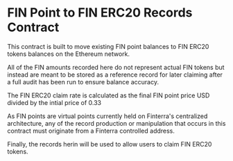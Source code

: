 # FIN Point to FIN ERC20 Records Contract

This contract is built to move existing FIN point balances to FIN ERC20 tokens balances on the Ethereum network.

All of the FIN amounts recorded here do not represent actual FIN tokens but instead are meant to be stored as a reference record for later claiming after a full audit has been run to ensure balance accuracy.

The FIN ERC20 claim rate is calculated as the final FIN point price USD divided by the intial price of 0.33

As FIN points are virtual points currently held on Finterra's centralized architecture, any of the record production or manipulation that occurs in this contract must originate from a Finterra controlled address.

Finally, the records herin will be used to allow users to claim FIN ERC20 tokens.

